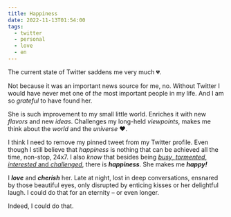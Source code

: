```yaml
---
title: Happiness
date: 2022-11-13T01:54:00
tags:
  - twitter
  - personal
  - love
  - en
---
```


The current state of Twitter saddens me very much 💔.

Not because it was an important news source for me, no. Without Twitter I would have never met one of *the* most important people in my life. And I am so *grateful* to have found her.

She is such improvement to my small little world. Enriches it with new *flavors* and new *ideas*. Challenges my long-held *viewpoints*, makes me think about the *world* and the *universe* ❤️.

I think I need to remove my pinned tweet from my Twitter profile. Even though I still believe that *happiness* is nothing that can be achieved all the time, non-stop, 24x7. I also *know* that besides being [*busy*, *tormented*, *interested* and *challenged*](https://theoatmeal.com/comics/unhappy), there is ***happiness***. She makes me ***happy!***

I ***love*** and ***cherish*** her. Late at night, lost in deep conversations, ensnared by those beautiful eyes, only disrupted by enticing kisses or her delightful laugh. I could do that for an eternity – or even longer.

Indeed, I could do that.

